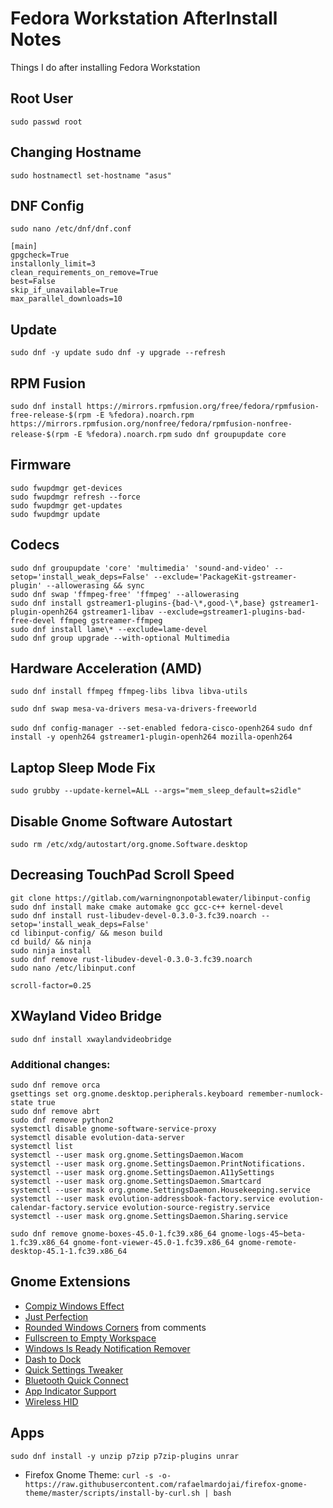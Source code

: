  # Fedora Workstation AfterInstall Notes
Things I do after installing Fedora Workstation

## Root User
``sudo passwd root``

## Changing Hostname
``sudo hostnamectl set-hostname "asus"``

## DNF Config
`sudo nano /etc/dnf/dnf.conf` 
```
[main]
gpgcheck=True
installonly_limit=3
clean_requirements_on_remove=True
best=False
skip_if_unavailable=True
max_parallel_downloads=10
``` 
## Update 
``sudo dnf -y update
sudo dnf -y upgrade --refresh``

## RPM Fusion
``sudo dnf install https://mirrors.rpmfusion.org/free/fedora/rpmfusion-free-release-$(rpm -E %fedora).noarch.rpm https://mirrors.rpmfusion.org/nonfree/fedora/rpmfusion-nonfree-release-$(rpm -E %fedora).noarch.rpm``
``sudo dnf groupupdate core``

## Firmware
```
sudo fwupdmgr get-devices 
sudo fwupdmgr refresh --force 
sudo fwupdmgr get-updates 
sudo fwupdmgr update
```

## Codecs
````
sudo dnf groupupdate 'core' 'multimedia' 'sound-and-video' --setop='install_weak_deps=False' --exclude='PackageKit-gstreamer-plugin' --allowerasing && sync
sudo dnf swap 'ffmpeg-free' 'ffmpeg' --allowerasing
sudo dnf install gstreamer1-plugins-{bad-\*,good-\*,base} gstreamer1-plugin-openh264 gstreamer1-libav --exclude=gstreamer1-plugins-bad-free-devel ffmpeg gstreamer-ffmpeg
sudo dnf install lame\* --exclude=lame-devel
sudo dnf group upgrade --with-optional Multimedia
````

## Hardware Acceleration (AMD) 
`sudo dnf install ffmpeg ffmpeg-libs libva libva-utils`
```
sudo dnf swap mesa-va-drivers mesa-va-drivers-freeworld
```
`sudo dnf config-manager --set-enabled fedora-cisco-openh264`
`sudo dnf install -y openh264 gstreamer1-plugin-openh264 mozilla-openh264`

## Laptop Sleep Mode Fix
`sudo grubby --update-kernel=ALL --args="mem_sleep_default=s2idle"`

## Disable Gnome Software Autostart
`sudo rm /etc/xdg/autostart/org.gnome.Software.desktop`

## Decreasing TouchPad Scroll Speed
```sudo dnf install libinput-devel
git clone https://gitlab.com/warningnonpotablewater/libinput-config
sudo dnf install make cmake automake gcc gcc-c++ kernel-devel
sudo dnf install rust-libudev-devel-0.3.0-3.fc39.noarch --setop='install_weak_deps=False'
cd libinput-config/ && meson build
cd build/ && ninja
sudo ninja install
sudo dnf remove rust-libudev-devel-0.3.0-3.fc39.noarch
sudo nano /etc/libinput.conf
```
`scroll-factor=0.25`

## XWayland Video Bridge
``sudo dnf install xwaylandvideobridge``


### Additional changes:
```sudo dnf install neofetch --setop='install_weak_deps=False'
sudo dnf remove orca
gsettings set org.gnome.desktop.peripherals.keyboard remember-numlock-state true
sudo dnf remove abrt
sudo dnf remove python2
systemctl disable gnome-software-service-proxy
systemctl disable evolution-data-server
systemctl list
systemctl --user mask org.gnome.SettingsDaemon.Wacom
systemctl --user mask org.gnome.SettingsDaemon.PrintNotifications.
systemctl --user mask org.gnome.SettingsDaemon.A11ySettings
systemctl --user mask org.gnome.SettingsDaemon.Smartcard
systemctl --user mask org.gnome.SettingsDaemon.Housekeeping.service 
systemctl --user mask evolution-addressbook-factory.service evolution-calendar-factory.service evolution-source-registry.service
systemctl --user mask org.gnome.SettingsDaemon.Sharing.service

sudo dnf remove gnome-boxes-45.0-1.fc39.x86_64 gnome-logs-45~beta-1.fc39.x86_64 gnome-font-viewer-45.0-1.fc39.x86_64 gnome-remote-desktop-45.1-1.fc39.x86_64
```


## Gnome Extensions
* [Compiz Windows Effect](https://extensions.gnome.org/extension/3210/compiz-windows-effect/)
* [Just Perfection](https://extensions.gnome.org/extension/3843/just-perfection/)
* [Rounded Windows Corners](https://extensions.gnome.org/extension/5237/rounded-window-corners/) from comments
* [Fullscreen to Empty Workspace](https://extensions.gnome.org/extension/6072/fullscreen-to-empty-workspace/)
* [Windows Is Ready Notification Remover](https://extensions.gnome.org/extension/1007/window-is-ready-notification-remover/)
* [Dash to Dock](https://extensions.gnome.org/extension/307/dash-to-dock/)
* [Quick Settings Tweaker](https://extensions.gnome.org/extension/5446/quick-settings-tweaker/)
* [Bluetooth Quick Connect](https://extensions.gnome.org/extension/1401/bluetooth-quick-connect/)
* [App Indicator Support](https://extensions.gnome.org/extension/615/appindicator-support/)
* [Wireless HID](https://extensions.gnome.org/extension/4228/wireless-hid/)

## Apps
 `sudo dnf install -y unzip p7zip p7zip-plugins unrar`
* Firefox Gnome Theme:
```curl -s -o- https://raw.githubusercontent.com/rafaelmardojai/firefox-gnome-theme/master/scripts/install-by-curl.sh | bash```
